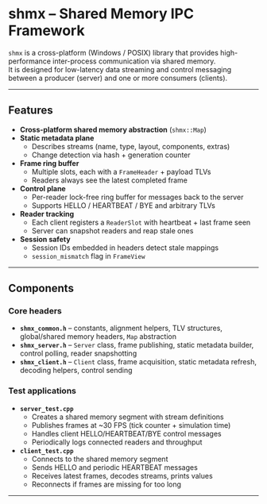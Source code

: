 # shmx – Shared Memory IPC Framework

`shmx` is a cross-platform (Windows / POSIX) library that provides high-performance inter-process communication via shared memory.  
It is designed for low-latency data streaming and control messaging between a producer (server) and one or more consumers (clients).

---

## Features

- **Cross-platform shared memory abstraction** (`shmx::Map`)
- **Static metadata plane**
    - Describes streams (name, type, layout, components, extras)
    - Change detection via hash + generation counter
- **Frame ring buffer**
    - Multiple slots, each with a `FrameHeader` + payload TLVs
    - Readers always see the latest completed frame
- **Control plane**
    - Per-reader lock-free ring buffer for messages back to the server
    - Supports HELLO / HEARTBEAT / BYE and arbitrary TLVs
- **Reader tracking**
    - Each client registers a `ReaderSlot` with heartbeat + last frame seen
    - Server can snapshot readers and reap stale ones
- **Session safety**
    - Session IDs embedded in headers detect stale mappings
    - `session_mismatch` flag in `FrameView`

---

## Components

### Core headers
- **`shmx_common.h`** – constants, alignment helpers, TLV structures, global/shared memory headers, `Map` abstraction
- **`shmx_server.h`** – `Server` class, frame publishing, static metadata builder, control polling, reader snapshotting
- **`shmx_client.h`** – `Client` class, frame acquisition, static metadata refresh, decoding helpers, control sending

### Test applications
- **`server_test.cpp`**
    - Creates a shared memory segment with stream definitions
    - Publishes frames at ~30 FPS (tick counter + simulation time)
    - Handles client HELLO/HEARTBEAT/BYE control messages
    - Periodically logs connected readers and throughput
- **`client_test.cpp`**
    - Connects to the shared memory segment
    - Sends HELLO and periodic HEARTBEAT messages
    - Receives latest frames, decodes streams, prints values
    - Reconnects if frames are missing for too long

---
